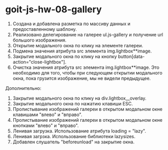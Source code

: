 # goit-js-hw-08-gallery

1. Создана и добавлена разметка по массиву данных и предоставленному шаблону.
2. Реализовано делегирование на галерее ul.js-gallery и получение url большого изображения.
3. Открытие модального окна по клику на элементе галереи.
4. Подмена значения атрибута src элемента img.lightbox\*\*image.
5. Закрытие модального окна по клику на кнопку button[data-action="close-lightbox"].
6. Очистка значения атрибута src элемента img.lightbox\*\*image. Это необходимо для того,
   чтобы при следующем открытии модального окна, пока грузится изображение, мы не видели предыдущее.

Дополнительно:

1. Закрытие модального окна по клику на div.lightbox\_\_overlay.
2. Закрытие модального окна по нажатию клавиши ESC.
3. Пролистывание изображений галереи в открытом модальном окне клавишами "влево" и "вправо".
4. Пролистывание изображений галереи в открытом модальном окне кнопками "влево" и "вправо".
5. Ленивая загрузка. Использование атрибута loading = "lazy".
6. Ленивая загрзка. Использование библиотеки lazysizes.
7. Добавлен слушатель "beforeunload" на закрытие окна.
